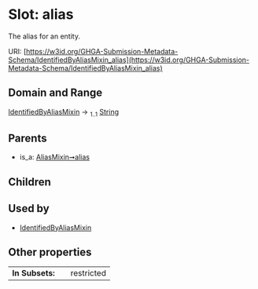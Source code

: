 
# Slot: alias


The alias for an entity.

URI: [https://w3id.org/GHGA-Submission-Metadata-Schema/IdentifiedByAliasMixin_alias](https://w3id.org/GHGA-Submission-Metadata-Schema/IdentifiedByAliasMixin_alias)


## Domain and Range

[IdentifiedByAliasMixin](IdentifiedByAliasMixin.md) &#8594;  <sub>1..1</sub> [String](types/String.md)

## Parents

 *  is_a: [AliasMixin➞alias](AliasMixin_alias.md)

## Children


## Used by

 * [IdentifiedByAliasMixin](IdentifiedByAliasMixin.md)

## Other properties

|  |  |  |
| --- | --- | --- |
| **In Subsets:** | | restricted |

